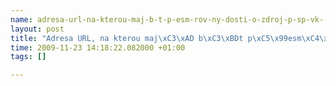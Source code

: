 ```yaml
--- 
name: adresa-url-na-kterou-maj-b-t-p-esm-rov-ny-dosti-o-zdroj-p-sp-vk-
layout: post
title: "Adresa URL, na kterou maj\xC3\xAD b\xC3\xBDt p\xC5\x99esm\xC4\x9Brov\xC3\xA1ny \xC5\xBE\xC3\xA1dosti o zdroj p\xC5\x99\xC3\xADsp\xC4\x9Bvk\xC5\xAF."
time: 2009-11-23 14:18:22.082000 +01:00
tags: []

---
```

